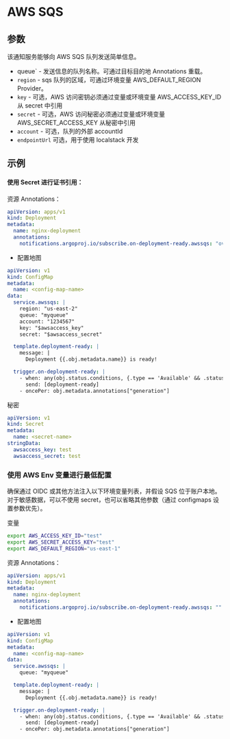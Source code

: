 <!-- TRANSLATED by md-translate -->
# AWS SQS

## 参数

该通知服务能够向 AWS SQS 队列发送简单信息。

* queue` - 发送信息的队列名称。可通过目标目的地 Annotations 重载。
* `region` - sqs 队列的区域，可通过环境变量 AWS_DEFAULT_REGION Provider。
* `key` - 可选，AWS 访问密钥必须通过变量或环境变量 AWS_ACCESS_KEY_ID 从 secret 中引用
* `secret` - 可选，AWS 访问秘密必须通过变量或环境变量 AWS_SECRET_ACCESS_KEY 从秘密中引用
* `account` - 可选，队列的外部 accountId
* `endpointUrl` 可选，用于使用 localstack 开发

## 示例

#### 使用 Secret 进行证书引用：

资源 Annotations：

```yaml
apiVersion: apps/v1
kind: Deployment
metadata:
  name: nginx-deployment
  annotations:
    notifications.argoproj.io/subscribe.on-deployment-ready.awssqs: "overwrite-myqueue"
```

* 配置地图

```yaml
apiVersion: v1
kind: ConfigMap
metadata:
  name: <config-map-name>
data:
  service.awssqs: |
    region: "us-east-2"
    queue: "myqueue"
    account: "1234567"
    key: "$awsaccess_key"
    secret: "$awsaccess_secret"

  template.deployment-ready: |
    message: |
      Deployment {{.obj.metadata.name}} is ready!

  trigger.on-deployment-ready: |
    - when: any(obj.status.conditions, {.type == 'Available' && .status == 'True'})
      send: [deployment-ready]
    - oncePer: obj.metadata.annotations["generation"]
```

秘密

```yaml
apiVersion: v1
kind: Secret
metadata:
  name: <secret-name>
stringData:
  awsaccess_key: test
  awsaccess_secret: test
```

### 使用 AWS Env 变量进行最低配置

确保通过 OIDC 或其他方法注入以下环境变量列表，并假设 SQS 位于账户本地。 对于敏感数据，可以不使用 secret，也可以省略其他参数（通过 configmaps 设置参数优先）。

变量

```bash
export AWS_ACCESS_KEY_ID="test"
export AWS_SECRET_ACCESS_KEY="test"
export AWS_DEFAULT_REGION="us-east-1"
```

资源 Annotations：

```yaml
apiVersion: apps/v1
kind: Deployment
metadata:
  name: nginx-deployment
  annotations:
    notifications.argoproj.io/subscribe.on-deployment-ready.awssqs: ""
```

* 配置地图

```yaml
apiVersion: v1
kind: ConfigMap
metadata:
  name: <config-map-name>
data:
  service.awssqs: |
    queue: "myqueue"

  template.deployment-ready: |
    message: |
      Deployment {{.obj.metadata.name}} is ready!

  trigger.on-deployment-ready: |
    - when: any(obj.status.conditions, {.type == 'Available' && .status == 'True'})
      send: [deployment-ready]
    - oncePer: obj.metadata.annotations["generation"]
```